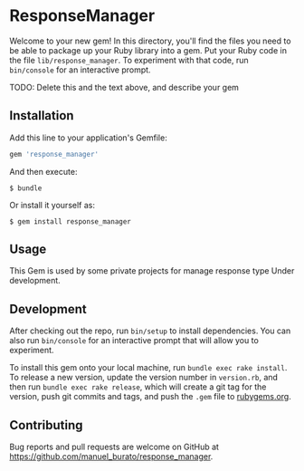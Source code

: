 # ResponseManager

Welcome to your new gem! In this directory, you'll find the files you need to be able to package up your Ruby library into a gem. Put your Ruby code in the file `lib/response_manager`. To experiment with that code, run `bin/console` for an interactive prompt.

TODO: Delete this and the text above, and describe your gem

## Installation

Add this line to your application's Gemfile:

```ruby
gem 'response_manager'
```

And then execute:

    $ bundle

Or install it yourself as:

    $ gem install response_manager

## Usage

This Gem is used by some private projects for manage response type
Under development.

## Development

After checking out the repo, run `bin/setup` to install dependencies. You can also run `bin/console` for an interactive prompt that will allow you to experiment.

To install this gem onto your local machine, run `bundle exec rake install`. To release a new version, update the version number in `version.rb`, and then run `bundle exec rake release`, which will create a git tag for the version, push git commits and tags, and push the `.gem` file to [rubygems.org](https://rubygems.org).

## Contributing

Bug reports and pull requests are welcome on GitHub at https://github.com/manuel_burato/response_manager.
